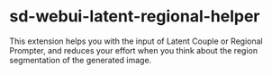 # sd-webui-latent-regional-helper

This extension helps you with the input of Latent Couple or Regional Prompter, and reduces your effort when you think about the region segmentation of the generated image.
